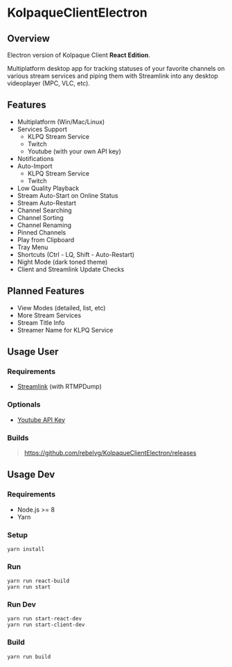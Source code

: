 # KolpaqueClientElectron

## Overview
Electron version of Kolpaque Client **React Edition**.

Multiplatform desktop app for tracking statuses of your favorite channels on various stream services and piping them with Streamlink into any desktop videoplayer (MPC, VLC, etc).

## Features
- Multiplatform (Win/Mac/Linux)
- Services Support
  - KLPQ Stream Service
  - Twitch
  - Youtube (with your own API key)
- Notifications
- Auto-Import
  - KLPQ Stream Service
  - Twitch
- Low Quality Playback
- Stream Auto-Start on Online Status
- Stream Auto-Restart
- Channel Searching
- Channel Sorting
- Channel Renaming
- Pinned Channels
- Play from Clipboard
- Tray Menu
- Shortcuts (Ctrl - LQ, Shift - Auto-Restart)
- Night Mode (dark toned theme)
- Client and Streamlink Update Checks

## Planned Features
- View Modes (detailed, list, etc)
- More Stream Services
- Stream Title Info
- Streamer Name for KLPQ Service

## Usage User

### Requirements
- [Streamlink](https://github.com/streamlink/streamlink) (with RTMPDump)

### Optionals
- [Youtube API Key](https://console.developers.google.com/apis/library/youtube.googleapis.com)

### Builds
> https://github.com/rebelvg/KolpaqueClientElectron/releases

## Usage Dev

### Requirements
- Node.js >= 8
- Yarn

### Setup
```
yarn install
```

### Run
```
yarn run react-build
yarn run start
```

### Run Dev
```
yarn run start-react-dev
yarn run start-client-dev
```

### Build
```
yarn run build
```
